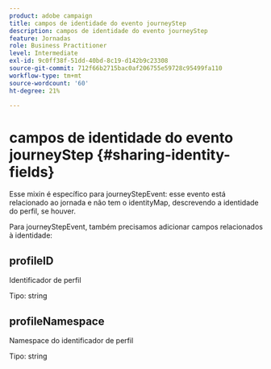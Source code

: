 ```yaml
---
product: adobe campaign
title: campos de identidade do evento journeyStep
description: campos de identidade do evento journeyStep
feature: Jornadas
role: Business Practitioner
level: Intermediate
exl-id: 9c0ff38f-51dd-40bd-8c19-d142b9c23308
source-git-commit: 712f66b2715bac0af206755e59728c95499fa110
workflow-type: tm+mt
source-wordcount: '60'
ht-degree: 21%

---
```


# campos de identidade do evento journeyStep {#sharing-identity-fields}

Esse mixin é específico para journeyStepEvent: esse evento está relacionado ao jornada e não tem o identityMap, descrevendo a identidade do perfil, se houver.

Para journeyStepEvent, também precisamos adicionar campos relacionados à identidade:

## profileID

Identificador de perfil

Tipo: string

## profileNamespace

Namespace do identificador de perfil

Tipo: string
